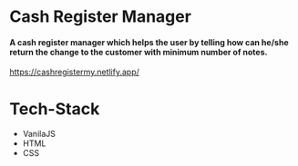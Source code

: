 # Cash Register Manager

#### A cash register manager which helps the user by telling how can he/she return the change to the customer with minimum number of notes.
https://cashregistermy.netlify.app/
# Tech-Stack

- VanilaJS
- HTML
- CSS
